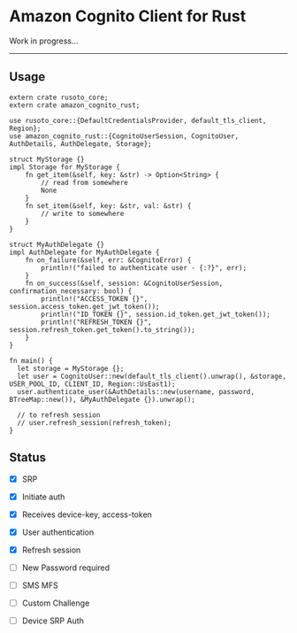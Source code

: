 # Amazon Cognito Client for Rust

Work in progress...

---

## Usage

    extern crate rusoto_core;
    extern crate amazon_cognito_rust;

    use rusoto_core::{DefaultCredentialsProvider, default_tls_client, Region};
    use amazon_cognito_rust::{CognitoUserSession, CognitoUser, AuthDetails, AuthDelegate, Storage};

    struct MyStorage {}
    impl Storage for MyStorage {
        fn get_item(&self, key: &str) -> Option<String> {
            // read from somewhere
            None
        }
        fn set_item(&self, key: &str, val: &str) {
            // write to somewhere
        }
    }

    struct MyAuthDelegate {}
    impl AuthDelegate for MyAuthDelegate {
        fn on_failure(&self, err: &CognitoError) {
            println!("failed to authenticate user - {:?}", err);
        }
        fn on_success(&self, session: &CognitoUserSession, confirmation_necessary: bool) {
            println!("ACCESS_TOKEN {}", session.access_token.get_jwt_token());
            println!("ID_TOKEN {}", session.id_token.get_jwt_token());
            println!("REFRESH_TOKEN {}", session.refresh_token.get_token().to_string());
        }
    }

    fn main() {
      let storage = MyStorage {};
      let user = CognitoUser::new(default_tls_client().unwrap(), &storage, USER_POOL_ID, CLIENT_ID, Region::UsEast1);
      user.authenticate_user(&AuthDetails::new(username, password, BTreeMap::new()), &MyAuthDelegate {}).unwrap();

      // to refresh session
      // user.refresh_session(refresh_token);
    }


## Status

- [x] SRP
- [x] Initiate auth
- [x] Receives device-key, access-token
- [x] User authentication
- [x] Refresh session
- [ ] New Password required
- [ ] SMS MFS
- [ ] Custom Challenge
- [ ] Device SRP Auth

